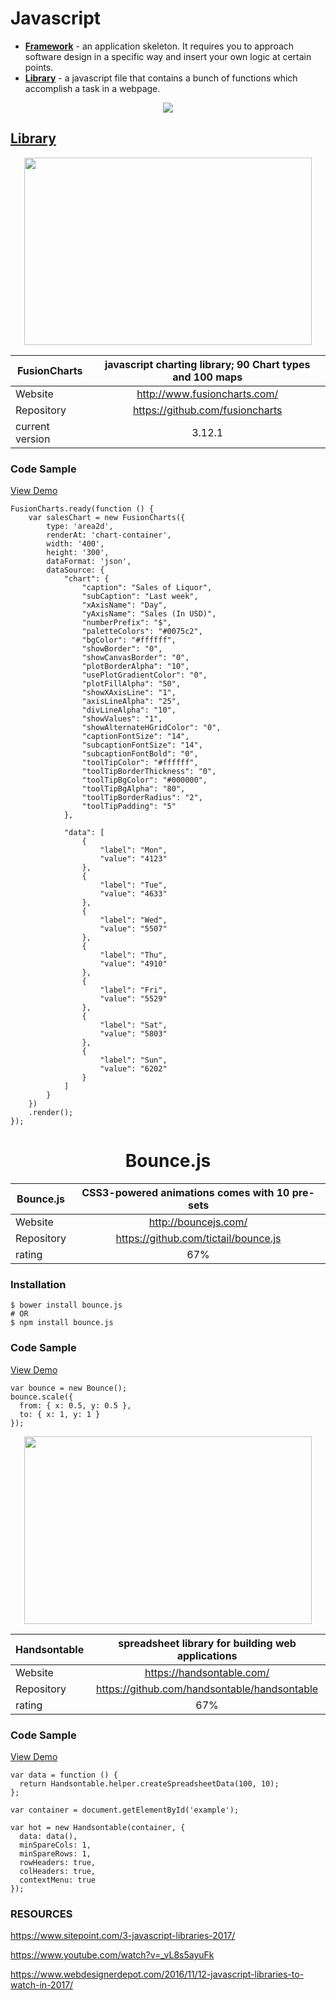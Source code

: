 # Javascript

- __[Framework](url)__ - an application skeleton. It requires you to approach software design in a specific way and insert your own logic at certain points.
- __[Library](url)__ - a javascript file that contains a bunch of functions which accomplish a task in a webpage.
<p align="center">
  <img src="https://www.programcreek.com/wp-content/uploads/2011/09/framework-vs-library.png">
</p>

## [Library](tps://www.javascripting.com/)

<p align="center">
  <img width="460" height="300" src="https://avatars1.githubusercontent.com/u/451160?v=4&s=200">
</p>

<center>

| FusionCharts        | javascript charting library; 90 Chart types and 100 maps   |
| ------------------  | :---------------------------------------------------------:|
| Website             |  http://www.fusioncharts.com/   		  	   |
| Repository          |  https://github.com/fusioncharts     		           |
| current version     |  3.12.1					   		   |

</center>

### Code Sample
[View Demo](http://jsfiddle.net/fusioncharts/x5FBh/)
```
FusionCharts.ready(function () {
    var salesChart = new FusionCharts({
        type: 'area2d',
        renderAt: 'chart-container',
        width: '400',
        height: '300',
        dataFormat: 'json',
        dataSource: {
            "chart": {
                "caption": "Sales of Liquor",
                "subCaption": "Last week",
                "xAxisName": "Day",
                "yAxisName": "Sales (In USD)",
                "numberPrefix": "$",
                "paletteColors": "#0075c2",
                "bgColor": "#ffffff",
                "showBorder": "0",
                "showCanvasBorder": "0",
                "plotBorderAlpha": "10",
                "usePlotGradientColor": "0",
                "plotFillAlpha": "50",
                "showXAxisLine": "1",
                "axisLineAlpha": "25",
                "divLineAlpha": "10",
                "showValues": "1",
                "showAlternateHGridColor": "0",
                "captionFontSize": "14",
                "subcaptionFontSize": "14",
                "subcaptionFontBold": "0",
                "toolTipColor": "#ffffff",
                "toolTipBorderThickness": "0",
                "toolTipBgColor": "#000000",
                "toolTipBgAlpha": "80",
                "toolTipBorderRadius": "2",
                "toolTipPadding": "5"
            },

            "data": [
                {
                    "label": "Mon",
                    "value": "4123"
                },
                {
                    "label": "Tue",
                    "value": "4633"
                },
                {
                    "label": "Wed",
                    "value": "5507"
                },
                {
                    "label": "Thu",
                    "value": "4910"
                },
                {
                    "label": "Fri",
                    "value": "5529"
                },
                {
                    "label": "Sat",
                    "value": "5803"
                },
                {
                    "label": "Sun",
                    "value": "6202"
                }
            ]
        }
    })
    .render();
});
```

<h1 align="center"> Bounce.js </h1>

<p align = "center">

| Bounce.js           | CSS3-powered animations comes with 10 pre-sets		   |
| ------------------  | :---------------------------------------------------------:|
| Website             |  http://bouncejs.com/		   		  	   |
| Repository          |  https://github.com/tictail/bounce.js  		           |
| rating	      |  67%					   		   |

</p>

### Installation
```
$ bower install bounce.js
# OR
$ npm install bounce.js
```

### Code Sample
[View Demo](http://bouncejs.com/)
```
var bounce = new Bounce();
bounce.scale({
  from: { x: 0.5, y: 0.5 },
  to: { x: 1, y: 1 }
});

```
<p align="center">
  <img width="460" height="300" src="https://avatars2.githubusercontent.com/u/8068250?v=4&s=200">
</p>

<center>

| Handsontable        | spreadsheet library for building web applications	   |
| ------------------  | :---------------------------------------------------------:|
| Website             |  https://handsontable.com/	   		  	   |
| Repository          |  https://github.com/handsontable/handsontable	           |
| rating	      |  67%					   		   |

</center>

### Code Sample
[View Demo](http://jsfiddle.net/handsoncode/s6t768pq/)

```
var data = function () {
  return Handsontable.helper.createSpreadsheetData(100, 10);
};

var container = document.getElementById('example');

var hot = new Handsontable(container, {
  data: data(),
  minSpareCols: 1,
  minSpareRows: 1,
  rowHeaders: true,
  colHeaders: true,
  contextMenu: true
});
```
### RESOURCES

https://www.sitepoint.com/3-javascript-libraries-2017/

https://www.youtube.com/watch?v=_vL8s5ayuFk

https://www.webdesignerdepot.com/2016/11/12-javascript-libraries-to-watch-in-2017/
